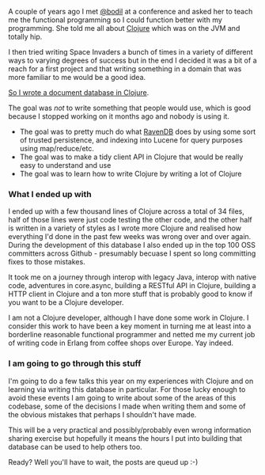 A couple of years ago I met [@bodil](http://twitter.com/bodil) at a conference and asked her to teach me the functional programming so I could function better with my programming. She told me all about [Clojure](http://clojure.org/) which was on the JVM and totally hip.

I then tried writing Space Invaders a bunch of times in a variety of different ways to varying degrees of success but in the end I decided it was a bit of a reach for a first project and that writing something in a domain that was more familiar to me would be a good idea.

[So I wrote a document database in Clojure](http://robashton.github.io/cravendb/).

The goal was *not* to write something that people would use, which is good because I stopped working on it months ago and nobody is using it.

- The goal was to pretty much do what [RavenDB](http://ravendb.net/) does by using some sort of trusted persistence, and indexing into Lucene for query purposes using map/reduce/etc.
- The goal was to make a tidy client API in Clojure that would be really easy to understand and use
- The goal was to learn how to write Clojure by writing a lot of Clojure

### What I ended up with

I ended up with a few thousand lines of Clojure across a total of 34 files, half of those lines were just code testing the other code, and the other half is written in a variety of styles as I wrote more Clojure and realised how everything I'd done in the past few weeks was wrong over and over again. During the development of this database I also ended up in the top 100 OSS committers across Github  - presumably becuase I spent so long committing fixes to those mistakes.

It took me on a journey through interop with legacy Java, interop with native code, adventures in core.async, building a RESTful API in Clojure, building a HTTP client in Clojure and a ton more stuff that is probably good to know if you want to be a Clojure developer.

I am not a Clojure developer, although I have done some work in Clojure. I consider this work to have been a key moment in turning me at least into a borderline reasonable functional programmer and netted me my current job of writing code in Erlang from coffee shops over Europe. Yay indeed.

### I am going to go through this stuff

I'm going to do a few talks this year on my experiences with Clojure and on learning via writing this database in particular. For those lucky enough to avoid these events I am going to write about some of the areas of this codebase, some of the decisions I made when writing them and some of the obvious mistakes that perhaps I shouldn't have made.

This will be a very practical and possibly/probably even wrong information sharing exercise but hopefully it means the hours I put into building that database can be used to help others too.

Ready? Well you'll have to wait, the posts are queud up :-)





